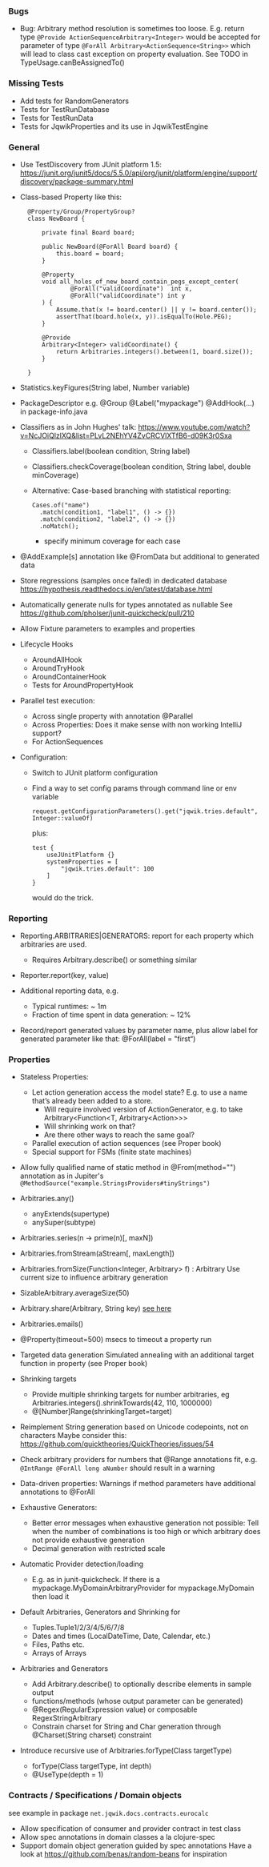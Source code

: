 ### Bugs

- Bug: Arbitrary method resolution is sometimes too loose.
  E.g. return type `@Provide ActionSequenceArbitrary<Integer>` would be accepted
  for parameter of type `@ForAll Arbitrary<ActionSequence<String>>` which will lead
  to class cast exception on property evaluation. See TODO in TypeUsage.canBeAssignedTo()
  
### Missing Tests

- Add tests for RandomGenerators
- Tests for TestRunDatabase
- Tests for TestRunData
- Tests for JqwikProperties and its use in JqwikTestEngine

### General

- Use TestDiscovery from JUnit platform 1.5:
https://junit.org/junit5/docs/5.5.0/api/org/junit/platform/engine/support/discovery/package-summary.html

- Class-based Property like this:
  
  ```
	@Property/Group/PropertyGroup?
	class NewBoard {

		private final Board board;

		public NewBoard(@ForAll Board board) {
			this.board = board;
		}

		@Property
		void all_holes_of_new_board_contain_pegs_except_center(
				@ForAll("validCoordinate")  int x,
				@ForAll("validCoordinate") int y
		) {
			Assume.that(x != board.center() || y != board.center());
			assertThat(board.hole(x, y)).isEqualTo(Hole.PEG);
		}

		@Provide
		Arbitrary<Integer> validCoordinate() {
			return Arbitraries.integers().between(1, board.size());
		}

	}
  ```

- Statistics.keyFigures(String label, Number variable)

- PackageDescriptor e.g.
  @Group
  @Label("mypackage")
  @AddHook(...)
  in package-info.java

- Classifiers as in John Hughes' talk: 
  https://www.youtube.com/watch?v=NcJOiQlzlXQ&list=PLvL2NEhYV4ZvCRCVlXTfB6-d09K3r0Sxa

  - Classifiers.label(boolean condition, String label)

  - Classifiers.checkCoverage(boolean condition, String label, double minCoverage)

  - Alternative: Case-based branching with statistical reporting:

    ```
    Cases.of("name")
      .match(condition1, "label1", () -> {})
      .match(condition2, "label2", () -> {})
      .noMatch();
    ``` 

    - specify minimum coverage for each case
  
- @AddExample[s] annotation like @FromData but additional to generated data

- Store regressions (samples once failed) in dedicated database
  https://hypothesis.readthedocs.io/en/latest/database.html

- Automatically generate nulls for types annotated as nullable
  See https://github.com/pholser/junit-quickcheck/pull/210

- Allow Fixture parameters to examples and properties

- Lifecycle Hooks
  - AroundAllHook
  - AroundTryHook
  - AroundContainerHook
  - Tests for AroundPropertyHook

- Parallel test execution:
  - Across single property with annotation @Parallel 
  - Across Properties: Does it make sense with non working IntelliJ support?
  - For ActionSequences

- Configuration:
  - Switch to JUnit platform configuration
  - Find a way to set config params through command line or env variable

    `request.getConfigurationParameters().get("jqwik.tries.default", Integer::valueOf)`

    plus:

    ```
    test {
        useJUnitPlatform {}
        systemProperties = [
            "jqwik.tries.default": 100
        ]
    }
    ```

    would do the trick.

### Reporting

- Reporting.ARBITRARIES|GENERATORS: report for each property which arbitraries are used.
  - Requires Arbitrary.describe() or something similar

- Reporter.report(key, value)

- Additional reporting data, e.g.
  - Typical runtimes: ~ 1m
  - Fraction of time spent in data generation: ~ 12%

- Record/report generated values by parameter name,
  plus allow label for generated parameter like that: @ForAll(label = "first“)


### Properties

- Stateless Properties:
  - Let action generation access the model state?
    E.g. to use a name that’s already been added to a store.
    - Will require involved version of ActionGenerator, e.g. to take
      Arbitrary<Function<T, Arbitrary<Action<T>>>>
    - Will shrinking work on that?
    - Are there other ways to reach the same goal?
  - Parallel execution of action sequences (see Proper book)
  - Special support for FSMs (finite state machines)

- Allow fully qualified name of static method in @From(method="") annotation
  as in Jupiter's `@MethodSource("example.StringsProviders#tinyStrings")`

- Arbitraries.any()
  - anyExtends(supertype)
  - anySuper(subtype)

- Arbitraries.series(n -> prime(n)[, maxN])

- Arbitraries.fromStream(aStream[, maxLength])

- Arbitraries.fromSize(Function<Integer, Arbitrary> f) : Arbitrary
  Use current size to influence arbitrary generation

- SizableArbitrary.averageSize(50)

- Arbitrary.share(Arbitrary, String key)
  [see here](https://hypothesis.readthedocs.io/en/latest/data.html#hypothesis.strategies.shared)

- Arbitraries.emails()

- @Property(timeout=500) msecs to timeout a property run

- Targeted data generation
  Simulated annealing with an additional target function in property
  (see Proper book)

- Shrinking targets
    - Provide multiple shrinking targets for number arbitraries,
    eg Arbitraries.integers().shrinkTowards(42, 110, 1000000)
    - @[Number]Range(shrinkingTarget=target)
  
- Reimplement String generation based on Unicode codepoints, not on characters
  Maybe consider this: https://github.com/quicktheories/QuickTheories/issues/54

- Check arbitrary providers for numbers that @Range annotations fit, e.g.
  `@IntRange @ForAll long aNumber` should result in a warning

- Data-driven properties: Warnings if method parameters have
  additional annotations to @ForAll

- Exhaustive Generators:
  - Better error messages when exhaustive generation not possible:
    Tell when the number of combinations is too high
    or which arbitrary does not provide exhaustive generation
  - Decimal generation with restricted scale

- Automatic Provider detection/loading
  - E.g. as in junit-quickcheck. If there is a
    mypackage.MyDomainArbitraryProvider for mypackage.MyDomain then load it

- Default Arbitraries, Generators and Shrinking for
  - Tuples.Tuple1/2/3/4/5/6/7/8
  - Dates and times (LocalDateTime, Date, Calendar, etc.)
  - Files, Paths etc.
  - Arrays of Arrays

- Arbitraries and Generators
  - Add Arbitrary.describe() to optionally describe elements in sample output
  - functions/methods (whose output parameter can be generated)
  - @Regex(RegularExpression value) or composable RegexStringArbitrary
  - Constrain charset for String and Char generation through @Charset(String charset) constraint

- Introduce recursive use of Arbitraries.forType(Class<T> targetType)
    - forType(Class<T> targetType, int depth)
    - @UseType(depth = 1)
    

### Contracts / Specifications / Domain objects

see example in package `net.jqwik.docs.contracts.eurocalc`

- Allow specification of consumer and provider contract in test class
- Allow spec annotations in domain classes a la clojure-spec
- Support domain object generation guided by spec annotations
  Have a look at https://github.com/benas/random-beans for inspiration 
